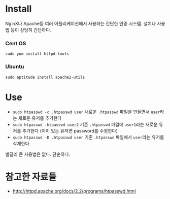 # Install

NginX나 Apache등 여러 어플리케이션에서 사용하는 간단한 인증 시스템. 설치나 사용법 등이 상당히 간단하다.

### Cent OS

	sudo yum install httpd-tools

### Ubuntu

	sudo aptitude install apache2-utils


# Use

- `sudo htpasswd -c .htpasswd user` 새로운 `.htpasswd` 파일을 만들면서 `user`라는 새로운 유저를 추가한다
- `sudo htpasswd .htpasswd user2` 기존 `.htpasswd` 파일에 `user1`라는 새로운 유저를 추가한다 (이미 있는 유저면 password를 수정한다)
- `sudo htpasswd -D .htpasswd user` 기존 `.htpasswd` 파일에서 `user`라는 유저를 삭제한다

별달리 큰 사용법은 없다. 단순하다.

# 참고한 자료들

- <http://httpd.apache.org/docs/2.2/programs/htpasswd.html>